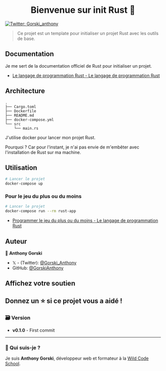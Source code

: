 <h1 align="center">Bienvenue sur init Rust 👋</h1>
<p>
  <a href="https://twitter.com/Gorski_anthony" target="_blank">
    <img alt="Twitter: Gorski_anthony" src="https://img.shields.io/twitter/follow/Gorski_anthony.svg?style=social" />
  </a>
</p>

> Ce projet est un template pour initialiser un projet Rust avec les outils de base.

## Documentation

Je me sert de la documentation officiel de Rust pour initialiser un projet.

-   [Le langage de programmation Rust - Le langage de programmation Rust](https://jimskapt.github.io/rust-book-fr/title-page.html)

## Architecture

```text
.
├── Cargo.toml
├── Dockerfile
├── README.md
├── docker-compose.yml
└── src
    └── main.rs
```

J'utilise docker pour lancer mon projet Rust.

Pourquoi ? Car pour l'instant, je n'ai pas envie de m'embêter avec l'installation de Rust sur ma machine.

## Utilisation

```sh
# Lancer le projet
docker-compose up
```

### Pour le jeu du plus ou du moins

```sh
# Lancer le projet
docker-compose run --rm rust-app
```

-   [Programmer le jeu du plus ou du moins - Le langage de programmation Rust](https://jimskapt.github.io/rust-book-fr/ch02-00-guessing-game-tutorial.html#%C3%89tendre-les-fonctionnalit%C3%A9s-de-rust-avec-une-crate)

## Auteur

👤 **Anthony Gorski**

-   𝕏 - (Twitter): [@Gorski_Anthony](https://twitter.com/Gorski_Anthony)
-   GitHub: [@GorskiAnthony](https://github.com/GorskiAnthony)

## Affichez votre soutien

## Donnez un ⭐️ si ce projet vous a aidé !

### 🗃️ Version

-   **v0.1.0** - First commit

---

### 👋 Qui suis-je ?

Je suis **Anthony Gorski**, développeur web et formateur à la [Wild Code School](https://www.wildcodeschool.com/fr-FR).
